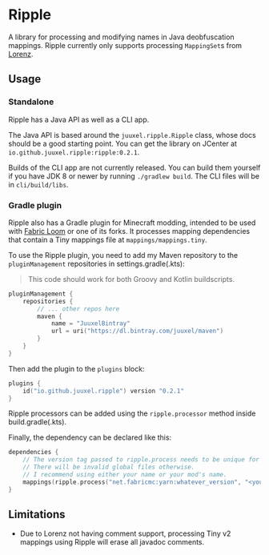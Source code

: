 # Ripple

A library for processing and modifying names in Java deobfuscation mappings.
Ripple currently only supports processing `MappingSet`s from [Lorenz](https://github.com/CadixDev/Lorenz).

## Usage

### Standalone

Ripple has a Java API as well as a CLI app.

The Java API is based around the `juuxel.ripple.Ripple` class, whose docs should be a good starting point.
You can get the library on JCenter at `io.github.juuxel.ripple:ripple:0.2.1`.

Builds of the CLI app are not currently released. You can build them yourself
if you have JDK 8 or newer by running `./gradlew build`. The CLI files will be in `cli/build/libs`.

### Gradle plugin

Ripple also has a Gradle plugin for Minecraft modding, intended to be used with [Fabric Loom](https://github.com/FabricMC/fabric-loom)
or one of its forks. It processes mapping dependencies that contain a Tiny mappings file at `mappings/mappings.tiny`.

To use the Ripple plugin, you need to add my Maven repository to the `pluginManagement` repositories in settings.gradle(.kts):

> This code should work for both Groovy and Kotlin buildscripts.

```kotlin
pluginManagement {
    repositories {
        // ... other repos here
        maven {
            name = "JuuxelBintray"
            url = uri("https://dl.bintray.com/juuxel/maven")
        }
    }
}
```

Then add the plugin to the `plugins` block:

```kotlin
plugins {
    id("io.github.juuxel.ripple") version "0.2.1"
}
```

Ripple processors can be added using the `ripple.processor` method inside build.gradle(.kts).

Finally, the dependency can be declared like this:

```kotlin
dependencies {
    // The version tag passed to ripple.process needs to be unique for your name processors.
    // There will be invalid global files otherwise.
    // I recommend using either your name or your mod's name.
    mappings(ripple.process("net.fabricmc:yarn:whatever_version", "<your version tag>"))
}
```

## Limitations

- Due to Lorenz not having comment support, processing Tiny v2 mappings
  using Ripple will erase all javadoc comments.
